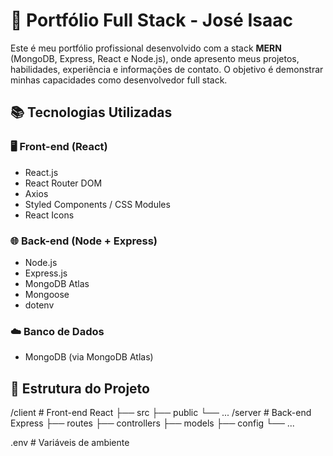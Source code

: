 # 🚀 Portfólio Full Stack - José Isaac

Este é meu portfólio profissional desenvolvido com a stack **MERN** (MongoDB, Express, React e Node.js), onde apresento meus projetos, habilidades, experiência e informações de contato. O objetivo é demonstrar minhas capacidades como desenvolvedor full stack.

## 📚 Tecnologias Utilizadas

### 🖥️ Front-end (React)

- React.js
- React Router DOM
- Axios
- Styled Components / CSS Modules
- React Icons

### 🌐 Back-end (Node + Express)

- Node.js
- Express.js
- MongoDB Atlas
- Mongoose
- dotenv

### ☁️ Banco de Dados

- MongoDB (via MongoDB Atlas)

## 📁 Estrutura do Projeto
/client # Front-end React
├── src
├── public
└── ...
/server # Back-end Express
├── routes
├── controllers
├── models
├── config
└── ...

.env # Variáveis de ambiente